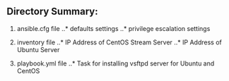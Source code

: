 ## Directory Summary:

1. ansible.cfg file
..* defaults settings
..* privilege escalation settings

2. inventory file
..* IP Address of CentOS Stream Server
..* IP Address of Ubuntu Server

3. playbook.yml file
..* Task for installing vsftpd server for Ubuntu and CentOS

